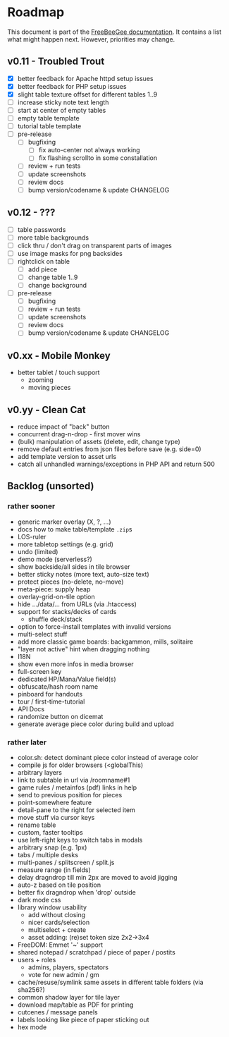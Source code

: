 # Roadmap

This document is part of the [FreeBeeGee documentation](DOCS.md). It contains a list what might happen next. However, priorities may change.

## v0.11 - Troubled Trout

* [X] better feedback for Apache httpd setup issues
* [X] better feedback for PHP setup issues
* [X] slight table texture offset for different tables 1..9
* [ ] increase sticky note text length
* [ ] start at center of empty tables
* [ ] empty table template
* [ ] tutorial table template
* [ ] pre-release
  * [ ] bugfixing
    * [ ] fix auto-center not always working
    * [ ] fix flashing scrollto in some constallation
  * [ ] review + run tests
  * [ ] update screenshots
  * [ ] review docs
  * [ ] bump version/codename & update CHANGELOG

## v0.12 - ???

* [ ] table passwords
* [ ] more table backgrounds
* [ ] click thru / don't drag on transparent parts of images
* [ ] use image masks for png backsides
* [ ] rightclick on table
  * [ ] add piece
  * [ ] change table 1..9
  * [ ] change background
* [ ] pre-release
  * [ ] bugfixing
  * [ ] review + run tests
  * [ ] update screenshots
  * [ ] review docs
  * [ ] bump version/codename & update CHANGELOG

## v0.xx - Mobile Monkey

* better tablet / touch support
  * zooming
  * moving pieces

## v0.yy - Clean Cat

* reduce impact of "back" button
* concurrent drag-n-drop - first mover wins
* (bulk) manipulation of assets (delete, edit, change type)
* remove default entries from json files before save (e.g. side=0)
* add template version to asset urls
* catch all unhandled warnings/exceptions in PHP API and return 500

## Backlog (unsorted)

### rather sooner

* generic marker overlay (X, ?, ...)
* docs how to make table/template `.zip`s
* LOS-ruler
* more tabletop settings (e.g. grid)
* undo (limited)
* demo mode (serverless?)
* show backside/all sides in tile browser
* better sticky notes (more text, auto-size text)
* protect pieces (no-delete, no-move)
* meta-piece: supply heap
* overlay-grid-on-tile option
* hide .../data/... from URLs (via .htaccess)
* support for stacks/decks of cards
  * shuffle deck/stack
* option to force-install templates with invalid versions
* multi-select stuff
* add more classic game boards: backgammon, mills, solitaire
* "layer not active" hint when dragging nothing
* I18N
* show even more infos in media browser
* full-screen key
* dedicated HP/Mana/Value field(s)
* obfuscate/hash room name
* pinboard for handouts
* tour / first-time-tutorial
* API Docs
* randomize button on dicemat
* generate average piece color during build and upload

### rather later

* color.sh: detect dominant piece color instead of average color
* compile js for older browsers (<globalThis)
* arbitrary layers
* link to subtable in url via /roomname#1
* game rules / metainfos (pdf) links in help
* send to previous position for pieces
* point-somewhere feature
* detail-pane to the right for selected item
* move stuff via cursor keys
* rename table
* custom, faster tooltips
* use left-right keys to switch tabs in modals
* arbitrary snap (e.g. 1px)
* tabs / multiple desks
* multi-panes / splitscreen / split.js
* measure range (in fields)
* delay dragndrop till min 2px are moved to avoid jigging
* auto-z based on tile position
* better fix dragndrop when 'drop' outside
* dark mode css
* library window usability
  * add without closing
  * nicer cards/selection
  * multiselect + create
  * asset adding: (re)set token size 2x2->3x4
* FreeDOM: Emmet '~' support
* shared notepad / scratchpad / piece of paper / postits
* users + roles
  * admins, players, spectators
  * vote for new admin / gm
* cache/resuse/symlink same assets in different table folders (via sha256?)
* common shadow layer for tile layer
* download map/table as PDF for printing
* cutcenes / message panels
* labels looking like piece of paper sticking out
* hex mode
